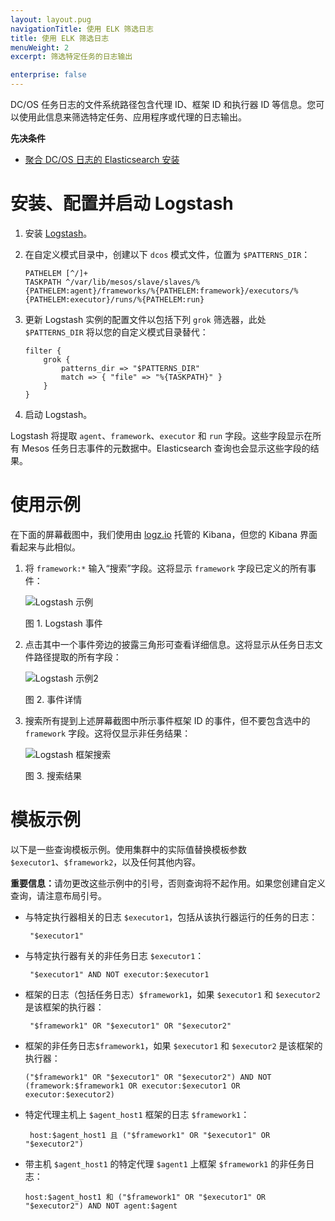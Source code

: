 ```yaml
---
layout: layout.pug
navigationTitle: 使用 ELK 筛选日志
title: 使用 ELK 筛选日志
menuWeight: 2
excerpt: 筛选特定任务的日志输出

enterprise: false
---
```



DC/OS 任务日志的文件系统路径包含代理 ID、框架 ID 和执行器 ID 等信息。您可以使用此信息来筛选特定任务、应用程序或代理的日志输出。

**先决条件**

* [聚合 DC/OS 日志的 Elasticsearch 安装][1]

# <a name="configuration"></a>安装、配置并启动 Logstash

1. 安装 [Logstash][7]。

1. 在自定义模式目录中，创建以下 `dcos` 模式文件，位置为 `$PATTERNS_DIR`：

    ```
    PATHELEM [^/]+
    TASKPATH ^/var/lib/mesos/slave/slaves/%{PATHELEM:agent}/frameworks/%{PATHELEM:framework}/executors/%{PATHELEM:executor}/runs/%{PATHELEM:run}
    ```

2. 更新 Logstash 实例的配置文件以包括下列 `grok` 筛选器，此处 `$PATTERNS_DIR` 将以您的自定义模式目录替代：

    ```
    filter {
        grok {
            patterns_dir => "$PATTERNS_DIR"
            match => { "file" => "%{TASKPATH}" }
        }
    }
    ```

3. 启动 Logstash。

 Logstash 将提取 `agent`、`framework`、`executor` 和 `run` 字段。这些字段显示在所有 Mesos 任务日志事件的元数据中。Elasticsearch 查询也会显示这些字段的结果。


# <a name="usage"></a>使用示例

在下面的屏幕截图中，我们使用由 [logz.io][2] 托管的 Kibana，但您的 Kibana 界面看起来与此相似。

1. 将 `framework:*` 输入“搜索”字段。这将显示 `framework` 字段已定义的所有事件：

   ![Logstash 示例](/cn/1.11/img/logstash-framework-exists.png)

   图 1. Logstash 事件

1. 点击其中一个事件旁边的披露三角形可查看详细信息。这将显示从任务日志文件路径提取的所有字段：

   ![Logstash 示例2](/cn/1.11/img/logstash-fields.png)

   图 2. 事件详情

1. 搜索所有提到上述屏幕截图中所示事件框架 ID 的事件，但不要包含选中的 `framework` 字段。这将仅显示非任务结果：

   ![Logstash 框架搜索](/cn/1.11/img/logstash-framework-search.png)

   图 3. 搜索结果

# <a name="templates"></a>模板示例

以下是一些查询模板示例。使用集群中的实际值替换模板参数 `$executor1`、`$framework2`，以及任何其他内容。

<p class="message--important"><strong>重要信息：</strong>请勿更改这些示例中的引号，否则查询将不起作用。如果您创建自定义查询，请注意布局引号。</p> 


* 与特定执行器相关的日志 `$executor1`，包括从该执行器运行的任务的日志：
   ```
    "$executor1" 
   ```

* 与特定执行器有关的非任务日志 `$executor1`：
   ```
    "$executor1" AND NOT executor:$executor1
   ```
* 框架的日志（包括任务日志）`$framework1`，如果 `$executor1` 和 `$executor2` 是该框架的执行器：
   ```
    "$framework1" OR "$executor1" OR "$executor2" 
   ```
* 框架的非任务日志`$framework1`，如果 `$executor1` 和 `$executor2` 是该框架的执行器：
   ```
   ("$framework1" OR "$executor1" OR "$executor2") AND NOT (framework:$framework1 OR executor:$executor1 OR executor:$executor2)
   ```
* 特定代理主机上 `$agent_host1` 框架的日志 `$framework1`：
   ```
    host:$agent_host1 且 ("$framework1" OR "$executor1" OR "$executor2")
   ```
* 带主机 `$agent_host1` 的特定代理 `$agent1` 上框架 `$framework1` 的非任务日志：
   ```
   host:$agent_host1 和 ("$framework1" OR "$executor1" OR "$executor2") AND NOT agent:$agent
   ```
[1]: ../elk/
[2]: http://logz.io
[7]: https://www.elastic.co/guide/en/logstash/current/installing-logstash.html
